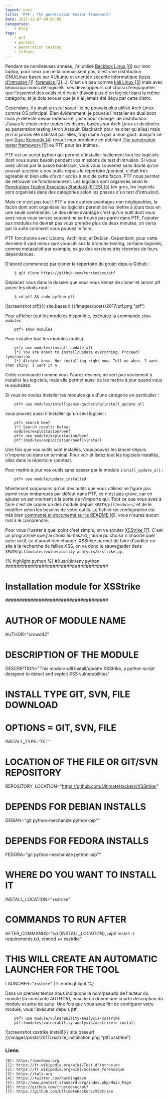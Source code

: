 ```yaml
---
layout: post
title: "PTF : The penetration tester framework"
date: 2017-11-07 00:05:00
categories:
    - blog
tags:
    - ptf
    - pentest
    - penetration testing
    - infosec
---
```


Pendant de nombreuses années, j'ai utilisé [Backbox Linux \[0\]][0] sur mon laptop, pour ceux qui ne la connaissent pas, c'est une distribution GNU/Linux basée sur XUbuntu et orientée sécurité informatique ([tests d'intrusion \[1\]][1],  [forensics \[2\]][2]...). C'est un peu comme [kali Linux \[3\]][3] mais avec beaucoup moins de logiciels, ses développeurs ont choisi d'empaqueter que l'essentiel des outils et d'éviter d'avoir plus d'un logiciel dans la même catégorie, et je dois avouer que je n'ai jamais été déçu par cette distro.

Cependant, il y avait un seul souci : je ne pouvais plus utilisé Arch Linux comme OS principal. Bien évidemment, je pouvais l'installer en dual boot mais je déteste devoir redémarrer juste pour changer de distribution. J'avais le choix entre toutes les distros basées sur Arch Linux et destinées au penetration testing (Arch Assault, Blackarch pour ne citer qu'elles) mais je n'ai jamais été satisfait par elles, trop usine à gaz à mon gout. Jusqu'à ce que [Dave Kennedy \[4\]][4] résout mon problème en publiant [The penetration tester framework \[5\]][5] ou PTF pour les intimes.

PTF est un script python qui permet d'installer facilement tout les logiciels dont vous aurez besoin pendant vos missions de test d'intrusion. Si vous avez utilisé par le passé backtrack, vous vous souvenez sans doute qu'on pouvait accéder à nos outils depuis le répertoire /pentest, c'était très agréable et bien utile d'avoir accès à eux de cette façon. PTF nous permet de retrouver ce fonctionnement. Les logiciels sont organisés selon le [Penetration Testing Execution Standard (PTES) \[5\]][5] (en gros, les logiciels sont organisés dans des catégories selon les phases d'un test d'intrusion).

Mais ce n'est pas tout ! PTF a deux autres avantages non négligeables, la façon dont sont organisés les logiciels permet de les mettre à jours tous en une seule commande. Le deuxième avantage c'est qu'un outil dont vous avez vous vous servez souvent ne se trouve pas parmi dans PTF, l'ajouter aux modules ne devrait pas vous prendre plus de deux minutes, on verra par la suite comment vous pouvez le faire.

PTF fonctionne avec Ubuntu, Archlinux, et Debian. Cependant, pour cette dernière il vaut mieux que vous utilisez la branche testing, certains logiciels, comme metasploit par exemple, exige des versions très récentes de leurs dépendances.

D'abord commencez par cloner le répertoire du projet depuis Github :
~~~
    $ git clone https://github.com/turstedsec/ptf
~~~

Déplacez vous dans le dossier que vous vous venez de cloner et lancer ptf avcec les droits root :

~~~
    $ cd ptf && sudo python ptf
~~~

![screenshot ptf]({{ site.baseurl }}/images/posts/2017/ptf.png "ptf")

Pour afficher tout les modules disponible, exécutez la commande `show modules`
~~~
    ptf> show modules
~~~

Pour installer tout les modules (outils):
~~~
    ptf> use modules/install_update_all
    [*] You are about to install/update everything. Proceed? [yes/no]:no
    [*] Alright boss. Not installing right now. Tell me when. I want that shiny. I want it n
~~~

Cette commande comme vous l'aurez deviner, ne sert pas seulement à installer les logiciels, mais elle permet aussi de les mettre à jour quand vous le souhaitez.

Si vous ne voulez installer les modules que d'une catégorie en particulier :
~~~
    ptf> use modules/intelligence-gathering/install_update_all
~~~

vous pouvez aussi n'installer qu'un seul logiciel :
~~~
    ptf> search beef
    [*] Search results below:
    modules/exploitation/beef
    ptf> use module/exploitation/beef
    ptf:(modules/exploitation/beef)>install
~~~

Une fois que vos outils sont installés, vous pouvez les lancer depuis n'importe où dans un terminal. Pour voir et listez tout les logiciels installés, allez dans le répertoire /pentest.

Pour mettre à jour vos outils sans passer par le module `install_update_all` :
~~~
    ptf> use module/update_installed
~~~

Maintenant supposons qu'un des outils que vous utilisez ne figure pas parmi ceux embarqués par défaut dans PTF, ce n'est pas grave, car en ajouter un est vraiment à la porte de n'importe qui. Tout ce que vous avez à faire c'est de copier un des module depuis `$PATH/ptf/modules/` et de le modifier selon les besoins de votre outils. Le fichier de configuration est très bien [commenté et documenté sur le README \[6\]][6], vous n'aurez aucun mal à le comprendre.

Pour vous illustrer à quel point c'est simple, on va ajouter [XSStrike \[7\]][7]. C'est un programme que j'ai choisi au hasard, j'aurai pu choisir n'importe quel autre outil, ça n'aurait rien changé. XSStrike  permet de faire d'auditer un site à la recherche de failles XSS, on va donc le sauvegarder dans `$PATH/ptf/modules/vulnerability-analysis/xsstrike.py`.

{% highlight python %}
#!/usr/bin/env python
#####################################
# Installation module for XSStrike
#####################################

# AUTHOR OF MODULE NAME
AUTHOR="crowd42"

# DESCRIPTION OF THE MODULE
DESCRIPTION="This module will install/update XSStrike, a python script designed to detect and exploit XSS vulnerabilities"

# INSTALL TYPE GIT, SVN, FILE DOWNLOAD
# OPTIONS = GIT, SVN, FILE
INSTALL_TYPE="GIT"

# LOCATION OF THE FILE OR GIT/SVN REPOSITORY
REPOSITORY_LOCATION="https://github.com/UltimateHackers/XSStrike/"

# DEPENDS FOR DEBIAN INSTALLS
DEBIAN="git python-mechanize python-pip""

# DEPENDS FOR FEDORA INSTALLS
FEDORA="git python-mechanize python-pip""

# WHERE DO YOU WANT TO INSTALL IT
INSTALL_LOCATION="xsstrike"

# COMMANDS TO RUN AFTER
AFTER_COMMANDS="cd {INSTALL_LOCATION}, pip2 install -r requirements.txt, chmod +x xsstrike"

# THIS WILL CREATE AN AUTOMATIC LAUNCHER FOR THE TOOL
LAUNCHER="xsstrike"
{% endhighlight %}

Dans un premier temps nous indiquons le nom/pseudo de l'auteur du module (la constante AUTHOR), ensuite on donne une courte description du module et ainsi de suite. Une fois que vous avez fini de configurer votre module, vous l'exécuter depuis ptf.

~~~
    ptf> use module/vulnerability-analysis/xsstrike
    ptf:(modules/vulnerability-analysis/xsstrike)> install
~~~

![screenshot xsstrike install]({{ site.baseurl }}/images/posts/2017/xsstrile_installation.png "ptfi xsstrike")

### Liens
~~~
[0]: https://backbox.org
[1]: https://fr.wikipedia.org/wiki/Test_d'intrusion
[2]: https://fr.wikipedia.org/wiki/Science_forensique
[3]: https://kali.org
[4]: https://twitter.com/hackingdave
[5]: http://www.pentest-standard.org/index.php/Main_Page
[6]: http://github.com/trustedsec/ptf
[7]: https://github.com/UltimateHackers/XSStrike
~~~
[0]: https://backbox.org
[1]: https://fr.wikipedia.org/wiki/Test_d'intrusion
[2]: https://fr.wikipedia.org/wiki/Science_forensique
[3]: https://kali.org
[4]: https://twitter.com/hackingdave
[5]: http://www.pentest-standard.org/index.php/Main_Page
[6]: http://github.com/trustedsec/ptf
[7]: https://github.com/UltimateHackers/XSStrike

